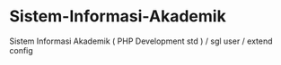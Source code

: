 # Sistem-Informasi-Akademik
Sistem Informasi Akademik ( PHP Development std ) / sgl user / extend config
